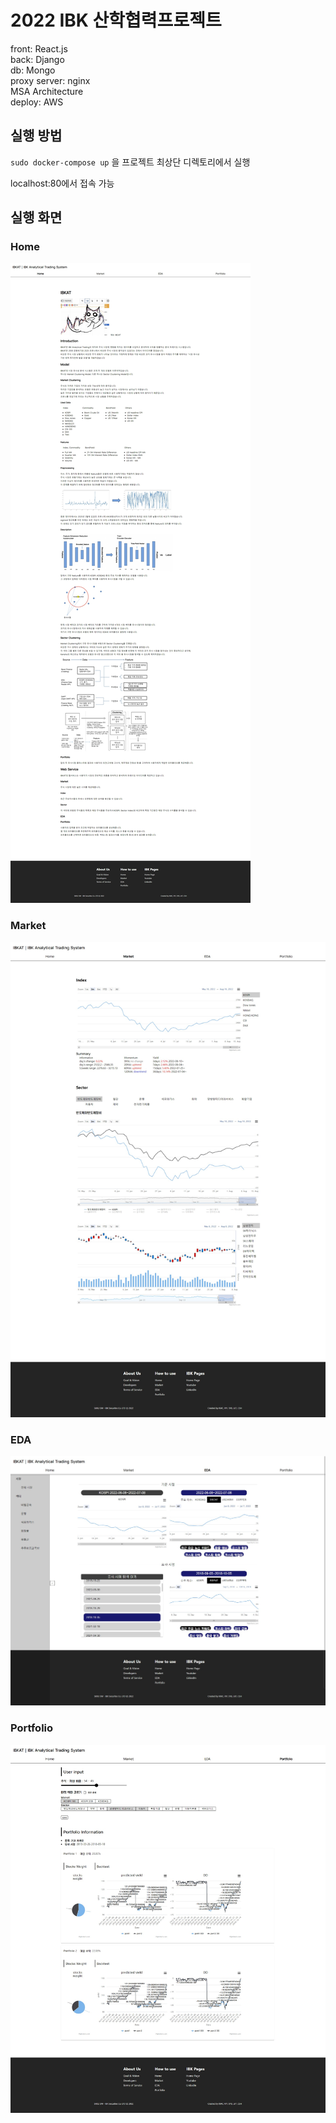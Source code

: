 # 2022 IBK 산학협력프로젝트
front: React.js  
back: Django  
db: Mongo  
proxy server: nginx  
MSA Architecture  
deploy: AWS

## 실행 방법
`sudo docker-compose up`
을 프로젝트 최상단 디렉토리에서 실행

localhost:80에서 접속 가능

## 실행 화면
### Home
![Home Screenshot](screenshots\Home.JPG)
### Market
![Market Screenshot](screenshots\Market.JPG)
### EDA
![EDA Screenshot](screenshots\EDA.JPG)
### Portfolio
![Portfolio Screenshot](screenshots\Portfolio.JPG)
